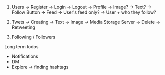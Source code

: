 1. Users
    -> Register
    -> Login
    -> Logout
    -> Profile
        -> Image?
        -> Text?
        -> Follow Button
    -> Feed
        -> User's feed only?
        -> User + who they follow?

2. Twets
    -> Creating
        -> Text
        -> Image -> Media Storage Server
    -> Delete
    -> Retweeting

3. Following / Followers

Long term todos
- Notifications
- DM
- Explore -> finding hashtags
